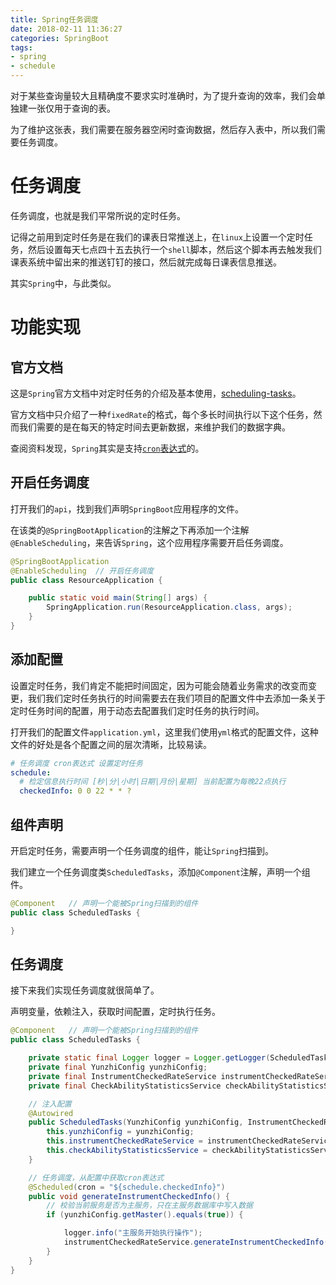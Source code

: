 ```yaml
---
title: Spring任务调度
date: 2018-02-11 11:36:27
categories: SpringBoot
tags:
- spring
- schedule
---
```


对于某些查询量较大且精确度不要求实时准确时，为了提升查询的效率，我们会单独建一张仅用于查询的表。

为了维护这张表，我们需要在服务器空闲时查询数据，然后存入表中，所以我们需要任务调度。

<!-- more -->

# 任务调度

任务调度，也就是我们平常所说的定时任务。

记得之前用到定时任务是在我们的课表日常推送上，在`linux`上设置一个定时任务，然后设置每天七点四十五去执行一个`shell`脚本，然后这个脚本再去触发我们课表系统中留出来的推送钉钉的接口，然后就完成每日课表信息推送。

其实`Spring`中，与此类似。

# 功能实现

## 官方文档

这是`Spring`官方文档中对定时任务的介绍及基本使用，[scheduling-tasks](https://spring.io/guides/gs/scheduling-tasks/)。

官方文档中只介绍了一种`fixedRate`的格式，每个多长时间执行以下这个任务，然而我们需要的是在每天的特定时间去更新数据，来维护我们的数据字典。

查阅资料发现，`Spring`其实是支持[`cron`表达式](https://zh.wikipedia.org/wiki/Cron)的。

## 开启任务调度

打开我们的`api`，找到我们声明`SpringBoot`应用程序的文件。

在该类的`@SpringBootApplication`的注解之下再添加一个注解`@EnableScheduling`，来告诉`Spring`，这个应用程序需要开启任务调度。

```java
@SpringBootApplication
@EnableScheduling  // 开启任务调度
public class ResourceApplication {

    public static void main(String[] args) {
        SpringApplication.run(ResourceApplication.class, args);
    }
}
```

## 添加配置

设置定时任务，我们肯定不能把时间固定，因为可能会随着业务需求的改变而变更，我们我们定时任务执行的时间需要去在我们项目的配置文件中去添加一条关于定时任务时间的配置，用于动态去配置我们定时任务的执行时间。

打开我们的配置文件`application.yml`，这里我们使用`yml`格式的配置文件，这种文件的好处是各个配置之间的层次清晰，比较易读。

```yaml
# 任务调度 cron表达式 设置定时任务
schedule:
  # 检定信息执行时间 [秒|分|小时|日期|月份|星期] 当前配置为每晚22点执行
  checkedInfo: 0 0 22 * * ?
```

## 组件声明

开启定时任务，需要声明一个任务调度的组件，能让`Spring`扫描到。

我们建立一个任务调度类`ScheduledTasks`，添加`@Component`注解，声明一个组件。

```java
@Component   // 声明一个能被Spring扫描到的组件
public class ScheduledTasks {

}
```

## 任务调度

接下来我们实现任务调度就很简单了。

声明变量，依赖注入，获取时间配置，定时执行任务。

```java
@Component   // 声明一个能被Spring扫描到的组件
public class ScheduledTasks {

    private static final Logger logger = Logger.getLogger(ScheduledTasks.class);  // 日志
    private final YunzhiConfig yunzhiConfig;                                      // 数据库配置
    private final InstrumentCheckedRateService instrumentCheckedRateService;      // 器具检定率
    private final CheckAbilityStatisticsService checkAbilityStatisticsService;    // 器具检定能力统计

    // 注入配置
    @Autowired
    public ScheduledTasks(YunzhiConfig yunzhiConfig, InstrumentCheckedRateService instrumentCheckedRateService, CheckAbilityStatisticsService checkAbilityStatisticsService) {
        this.yunzhiConfig = yunzhiConfig;
        this.instrumentCheckedRateService = instrumentCheckedRateService;
        this.checkAbilityStatisticsService = checkAbilityStatisticsService;
    }

    // 任务调度，从配置中获取cron表达式
    @Scheduled(cron = "${schedule.checkedInfo}")
    public void generateInstrumentCheckedInfo() {
        // 校验当前服务是否为主服务，只在主服务数据库中写入数据
        if (yunzhiConfig.getMaster().equals(true)) {

            logger.info("主服务开始执行操作");
            instrumentCheckedRateService.generateInstrumentCheckedInfo();
        }
    }
}
```

